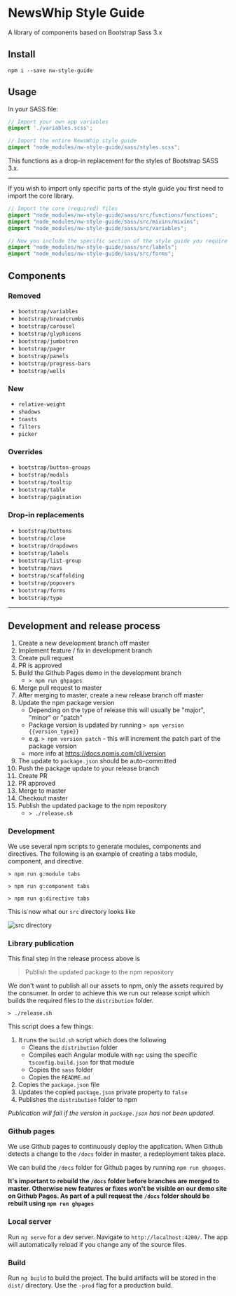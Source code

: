 # NewsWhip Style Guide

A library of components based on Bootstrap Sass 3.x

## Install

`npm i --save nw-style-guide`

## Usage

In your SASS file:

```scss
// Import your own app variables
@import './variables.scss';

// Import the entire NewsWhip style guide
@import "node_modules/nw-style-guide/sass/styles.scss";
```

This functions as a drop-in replacement for the styles of Bootstrap SASS 3.x.

---

If you wish to import only specific parts of the style guide you first need to import the core library.

```scss
// Import the core (required) files
@import "node_modules/nw-style-guide/sass/src/functions/functions";
@import "node_modules/nw-style-guide/sass/src/mixins/mixins";
@import "node_modules/nw-style-guide/sass/src/variables";

// Now you include the specific section of the style guide you require
@import "node_modules/nw-style-guide/sass/src/labels";
@import "node_modules/nw-style-guide/sass/src/forms";
```

## Components

### Removed

- `bootstrap/variables`
- `bootstrap/breadcrumbs`
- `bootstrap/carousel`
- `bootstrap/glyphicons`
- `bootstrap/jumbotron`
- `bootstrap/pager`
- `bootstrap/panels`
- `bootstrap/progress-bars`
- `bootstrap/wells`

### New

- `relative-weight`
- `shadows`
- `toasts`
- `filters`
- `picker`

### Overrides

- `bootstrap/button-groups`
- `bootstrap/modals`
- `bootstrap/tooltip`
- `bootstrap/table`
- `bootstrap/pagination`

### Drop-in replacements

- `bootstrap/buttons`
- `bootstrap/close`
- `bootstrap/dropdowns`
- `bootstrap/labels`
- `bootstrap/list-group`
- `bootstrap/navs`
- `bootstrap/scaffolding`
- `bootstrap/popovers`
- `bootstrap/forms`
- `bootstrap/type`

---

## Development and release process

1. Create a new development branch off master
2. Implement feature / fix in development branch
3. Create pull request
4. PR is approved
5. Build the Github Pages demo in the development branch
    - `> npm run ghpages`
6. Merge pull request to master
7. After merging to master, create a new release branch off master
8. Update the npm package version
    - Depending on the type of release this will usually be "major", "minor" or "patch"
    - Package version is updated by running `> npm version {{version_type}}`
    - e.g. `> npm version patch` - this will increment the patch part of the package version
    - more info at https://docs.npmjs.com/cli/version
9. The update to `package.json` should be auto-committed
10. Push the package update to your release branch
11. Create PR
12. PR approved
13. Merge to master
14. Checkout master
15. Publish the updated package to the npm repository
    - `> ./release.sh`

### Development

We use several npm scripts to generate modules, components and directives. The following is an example of creating a tabs module, component, and directive.

`> npm run g:module tabs`

`> npm run g:component tabs`

`> npm run g:directive tabs`
 
This is now what our `src` directory looks like

![src directory](https://i.imgur.com/BjSjf41.png)

### Library publication

This final step in the release process above is
> Publish the updated package to the npm repository

We don't want to publish all our assets to npm, only the assets required by the consumer. In order to achieve this we run our release script which builds the required files to the `distribution` folder.

```shell
> ./release.sh
```

This script does a few things:

1. It runs the `build.sh` script which does the following
   - Cleans the `distribution` folder
   - Compiles each Angular module with `ngc` using the specific `tsconfig.build.json` for that module
   - Copies the `sass` folder 
   - Copies the `README.md`
2. Copies the `package.json` file
3. Updates the copied `package.json` private property to `false`
4. Publishes the `distribution` folder to npm

_Publication will fail if the version in `package.json` has not been updated_.

### Github pages

We use Github pages to continuously deploy the application. When Github detects a change to the `/docs` folder in master, a redeployment takes place.

We can build the `/docs` folder for Github pages by running `npm run ghpages`.

**It's important to rebuild the `/docs` folder before branches are merged to master. Otherwise new features or fixes won't be visible on our demo site on Github Pages. As part of a pull request the `/docs` folder should be rebuilt using `npm run ghpages`**

### Local server

Run `ng serve` for a dev server. Navigate to `http://localhost:4200/`. The app will automatically reload if you change any of the source files.

### Build

Run `ng build` to build the project. The build artifacts will be stored in the `dist/` directory. Use the `-prod` flag for a production build.
